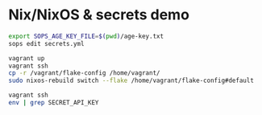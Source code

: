# Nix/NixOS & secrets demo

```sh
export SOPS_AGE_KEY_FILE=$(pwd)/age-key.txt
sops edit secrets.yml
```

```sh
vagrant up
vagrant ssh
cp -r /vagrant/flake-config /home/vagrant/
sudo nixos-rebuild switch --flake /home/vagrant/flake-config#default
```

```sh
vagrant ssh
env | grep SECRET_API_KEY
```
